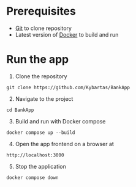 # Prerequisites
- [Git](https://git-scm.com/downloads) to clone repository
 - Latest version of [Docker](https://www.docker.com/products/docker-desktop/) to build and run

# Run the app

1. Clone the repository

```
git clone https://github.com/Kybartas/BankApp
```

2. Navigate to the project

```
cd BankApp
```

3. Build and run with Docker compose

```
docker compose up --build
```

4. Open the app frontend on a browser at

```
http://localhost:3000
```

5. Stop the application

```
docker compose down
```